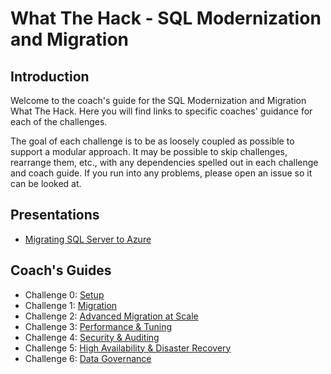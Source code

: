 # What The Hack - SQL Modernization and Migration

## Introduction
Welcome to the coach's guide for the SQL Modernization and Migration What The Hack. Here you will find links to specific coaches' guidance for each of the challenges.

The goal of each challenge is to be as loosely coupled as possible to support a modular approach. It may be possible to skip challenges, rearrange them, etc., with any dependencies spelled out in each challenge and coach guide. If you run into any problems, please open an issue so it can be looked at.

## Presentations

* [Migrating SQL Server to Azure](./SQLMigration.pptx?raw=true)

## Coach's Guides

* Challenge 0: [Setup](./Solution00.md)
* Challenge 1: [Migration](./Solution01.md)
* Challenge 2: [Advanced Migration at Scale](./Solution02.md)
* Challenge 3: [Performance & Tuning](./Solution03.md)
* Challenge 4: [Security & Auditing](./Solution04.md)
* Challenge 5: [High Availability & Disaster Recovery](./Solution05.md)
* Challenge 6: [Data Governance](./Solution06.md)

